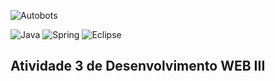 
![Autobots](https://github.com/JaovitoP/ATVI-Autobots/assets/115598741/08e4551b-bdbb-4833-b2fb-cd2cbabc32ad)

![Java](https://img.shields.io/badge/Java-ED8B00?style=for-the-badge&logo=openjdk&logoColor=white)
![Spring](https://img.shields.io/badge/Spring-6DB33F?style=for-the-badge&logo=spring&logoColor=white)
![Eclipse](https://img.shields.io/badge/Eclipse-2C2255?style=for-the-badge&logo=eclipse&logoColor=white)

## Atividade 3 de Desenvolvimento WEB III
